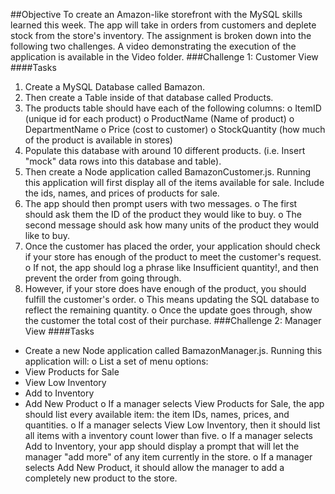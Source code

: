 
##Objective To create an Amazon-like storefront with the MySQL skills learned this week. The app will take in orders from customers and deplete stock from the store's inventory. The assignment is broken down into the following two challenges. A video demonstrating the execution of the application is available in the Video folder.
###Challenge 1: Customer View
####Tasks
1. Create a MySQL Database called Bamazon.
2. Then create a Table inside of that database called Products.
3. The products table should have each of the following columns:
o ItemID (unique id for each product)
o ProductName (Name of product)
o DepartmentName
o Price (cost to customer)
o StockQuantity (how much of the product is available in stores)
4. Populate this database with around 10 different products. (i.e. Insert "mock" data rows into this database and table).
5. Then create a Node application called BamazonCustomer.js. Running this application will first display all of the items available for sale. Include the ids, names, and prices of products for sale.
6. The app should then prompt users with two messages.
o The first should ask them the ID of the product they would like to buy.
o The second message should ask how many units of the product they would like to buy.
7. Once the customer has placed the order, your application should check if your store has enough of the product to meet the customer's request.
o If not, the app should log a phrase like Insufficient quantity!, and then prevent the order from going through.
8. However, if your store does have enough of the product, you should fulfill the customer's order.
o This means updating the SQL database to reflect the remaining quantity.
o Once the update goes through, show the customer the total cost of their purchase.
###Challenge 2: Manager View
####Tasks
* Create a new Node application called BamazonManager.js. Running this application will:
o List a set of menu options:
* View Products for Sale
* View Low Inventory
* Add to Inventory
* Add New Product
o If a manager selects View Products for Sale, the app should list every available item: the item IDs, names, prices, and quantities.
o If a manager selects View Low Inventory, then it should list all items with a inventory count lower than five.
o If a manager selects Add to Inventory, your app should display a prompt that will let the manager "add more" of any item currently in the store.
o If a manager selects Add New Product, it should allow the manager to add a completely new product to the store.


